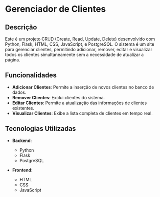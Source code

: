 # Gerenciador de Clientes

## Descrição

Este é um projeto CRUD (Create, Read, Update, Delete) desenvolvido com Python, Flask, HTML, CSS, JavaScript, e PostgreSQL. O sistema é um site para gerenciar clientes, permitindo adicionar, remover, editar e visualizar todos os clientes simultaneamente sem a necessidade de atualizar a página.

## Funcionalidades

- **Adicionar Clientes**: Permite a inserção de novos clientes no banco de dados.
- **Remover Clientes**: Exclui clientes do sistema.
- **Editar Clientes**: Permite a atualização das informações de clientes existentes.
- **Visualizar Clientes**: Exibe a lista completa de clientes em tempo real.

## Tecnologias Utilizadas

- **Backend**:
  - Python
  - Flask
  - PostgreSQL

- **Frontend**:
  - HTML
  - CSS
  - JavaScript
